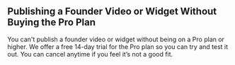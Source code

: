 ## Publishing a Founder Video or Widget Without Buying the Pro Plan

You can't publish a founder video or widget without being on a Pro plan or higher. We offer a free 14-day trial for the Pro plan so you can try and test it out. You can cancel anytime if you feel it’s not a good fit.